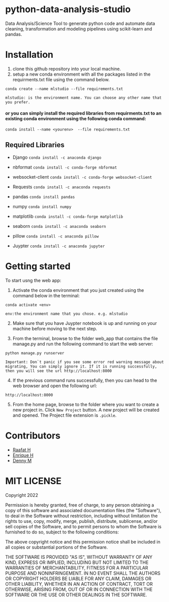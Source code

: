 # python-data-analysis-studio
Data Analysis/Science Tool to generate python code and automate data cleaning, transformation and modeling pipelines using scikit-learn and pandas.

# Installation
1. clone this github repository into your local machine.
2. setup a new conda environment with all the packages listed in the requirments.txt file using the command below.

  ```conda create --name mlstudio --file requirements.txt```

```mlstudio: is the environment name. You can choose any other name that you prefer.```
 
#### or you can simply install the required libraries from requirments.txt to an existing conda environment using the following conda command:

  ``` conda install --name <yourenv>  --file requirements.txt ```
  
  
## Required Libraries
- Django
``` conda install -c anaconda django ```

- nbformat 
``` conda install -c conda-forge nbformat ```

- websocket-client
``` conda install -c conda-forge websocket-client ```

- Requests
```conda install -c anaconda requests ```

- pandas
```conda install pandas ```

- numpy
``` conda install numpy ```

- matplotlib
``` conda install -c conda-forge matplotlib ```

- seaborn
``` conda install -c anaconda seaborn ```

- pillow 
```conda install -c anaconda pillow ```

- Juypter
```conda install -c anaconda jupyter ```

# Getting started
To start usng the web app:
1. Activate the conda environment that you just created using the command below in the terminal:

```conda activate <env>``` 

```env:the environment name that you chose. e.g. mlstudio```

2. Make sure that you have Juypter notebook is up and running on your machine before moving to the next step.

3. From the terminal,  browse to the folder web_app that contains the file manage.py and run the following command to start the web server:

```python manage.py runserver```

```Important: Don`t panic if you see some error red warning message about migrating, You can simply ignore it. If it is running successfully, then you will see the url http://localhost:8000```

4. If the previous command runs successfully, then you can head to the web browser and open the following url:

```http://localhost:8000```

5. From the home page, browse to the folder where you want to create a new project in. Click ```New Project``` button. A new project will be created and opened. The Project file extension is ```.pickle```. 

# Contributors
- [Raafat H](https://github.com/raafat-hantoush)
- [Enrique H](https://github.com/NHer0)
- [Denny M](https://github.com/Denny-Meyer)

# MIT LICENSE

Copyright 2022 

Permission is hereby granted, free of charge, to any person obtaining a copy of this software and associated documentation files (the "Software"), to deal in the Software without restriction, including without limitation the rights to use, copy, modify, merge, publish, distribute, sublicense, and/or sell copies of the Software, and to permit persons to whom the Software is furnished to do so, subject to the following conditions:

The above copyright notice and this permission notice shall be included in all copies or substantial portions of the Software.

THE SOFTWARE IS PROVIDED "AS IS", WITHOUT WARRANTY OF ANY KIND, EXPRESS OR IMPLIED, INCLUDING BUT NOT LIMITED TO THE WARRANTIES OF MERCHANTABILITY, FITNESS FOR A PARTICULAR PURPOSE AND NONINFRINGEMENT. IN NO EVENT SHALL THE AUTHORS OR COPYRIGHT HOLDERS BE LIABLE FOR ANY CLAIM, DAMAGES OR OTHER LIABILITY, WHETHER IN AN ACTION OF CONTRACT, TORT OR OTHERWISE, ARISING FROM, OUT OF OR IN CONNECTION WITH THE SOFTWARE OR THE USE OR OTHER DEALINGS IN THE SOFTWARE.
